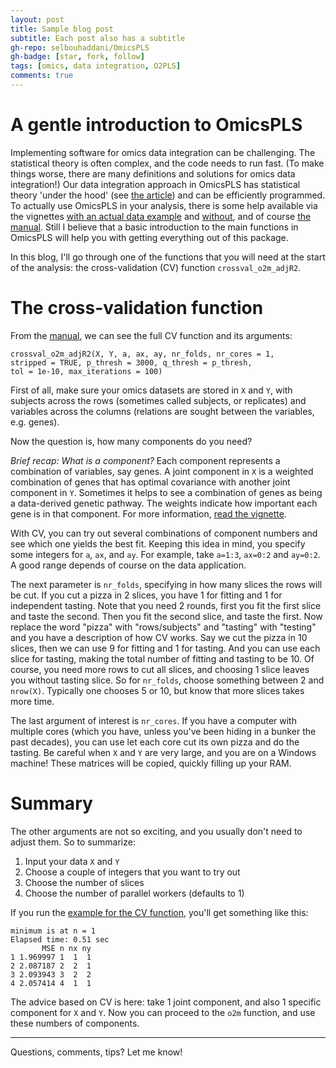 ```yaml
---
layout: post
title: Sample blog post
subtitle: Each post also has a subtitle
gh-repo: selbouhaddani/OmicsPLS
gh-badge: [star, fork, follow]
tags: [omics, data integration, O2PLS]
comments: true
---
```


# A gentle introduction to OmicsPLS 

Implementing software for omics data integration can be challenging. The statistical theory is often complex, and the code needs to run fast. (To make things worse, there are many definitions and solutions for omics data integration!) Our data integration approach in OmicsPLS has statistical theory 'under the hood' (see [the article](https://doi.org/10.1186/s12859-015-0854-z)) and can be efficiently programmed. To actually use OmicsPLS in your analysis, there is some help available via the vignettes [with an actual data example](https://github.com/selbouhaddani/OmicsPLS/blob/master/OmicsPLS_vignette_realdata.pdf) and [without](https://github.com/selbouhaddani/OmicsPLS/blob/master/vignettes/OmicsPLS_vignette.pdf), and of course [the manual](https://rdrr.io/cran/OmicsPLS/man/). Still I believe that a basic introduction to the main functions in OmicsPLS will help you with getting everything out of this package. 

In this blog, I'll go through one of the functions that you will need at the start of the analysis: the cross-validation (CV) function `crossval_o2m_adjR2`. 

# The cross-validation function

From the [manual](https://rdrr.io/cran/OmicsPLS/man/crossval_o2m_adjR2.html), we can see the full CV function and its arguments:

    crossval_o2m_adjR2(X, Y, a, ax, ay, nr_folds, nr_cores = 1, 
    stripped = TRUE, p_thresh = 3000, q_thresh = p_thresh, 
    tol = 1e-10, max_iterations = 100)

First of all, make sure your omics datasets are stored in `X` and `Y`, with subjects across the rows (sometimes called subjects, or replicates) and variables across the columns (relations are sought between the variables, e.g. genes). 

Now the question is, how many components do you need? 

_Brief recap: What is a component?_ Each component represents a combination of variables, say genes. A joint component in `X` is a weighted combination of genes that has optimal covariance with another joint component in `Y`. Sometimes it helps to see a combination of genes as being a data-derived genetic pathway. The weights indicate how important each gene is in that component. For more information, [read the vignette](https://github.com/selbouhaddani/OmicsPLS/blob/master/OmicsPLS_vignette_realdata.pdf). 

With CV, you can try out several combinations of component numbers and see which one yields the best fit. Keeping this idea in mind, you specify some integers for `a`, `ax`, and `ay`. For example, take `a=1:3`, `ax=0:2` and `ay=0:2`. A good range depends of course on the data application. 

The next parameter is `nr_folds`, specifying in how many slices the rows will be cut. If you cut a pizza in 2 slices, you have 1 for fitting and 1 for independent tasting. Note that you need 2 rounds, first you fit the first slice and taste the second. Then you fit the second slice, and taste the first. Now replace the word "pizza" with "rows/subjects" and "tasting" with "testing" and you have a description of how CV works. Say we cut the pizza in 10 slices, then we can use 9 for fitting and 1 for tasting. And you can use each slice for tasting, making the total number of fitting and tasting to be 10. Of course, you need more rows to cut all slices, and choosing 1 slice leaves you without tasting slice. So for `nr_folds`, choose something between 2 and `nrow(X)`. Typically one chooses 5 or 10, but know that more slices takes more time.

The last argument of interest is `nr_cores`. If you have a computer with multiple cores (which you have, unless you've been hiding in a bunker the past decades), you can use let each core cut its own pizza and do the tasting. Be careful when `X` and `Y` are very large, and you are on a Windows machine! These matrices will be copied, quickly filling up your RAM. 

# Summary

The other arguments are not so exciting, and you usually don't need to adjust them. So to summarize:
1. Input your data `X` and `Y`
2. Choose a couple of integers that you want to try out
3. Choose the number of slices 
4. Choose the number of parallel workers (defaults to 1)

If you run the [example for the CV function](https://rdrr.io/cran/OmicsPLS/man/crossval_o2m_adjR2.html), you'll get something like this:

    minimum is at n = 1 
    Elapsed time: 0.51 sec
           MSE n nx ny
    1 1.969997 1  1  1
    2 2.087187 2  2  1
    3 2.093943 3  2  2
    4 2.057414 4  1  1

The advice based on CV is here: take 1 joint component, and also 1 specific component for `X` and `Y`. Now you can proceed to the `o2m` function, and use these numbers of components. 


****

Questions, comments, tips? Let me know!
